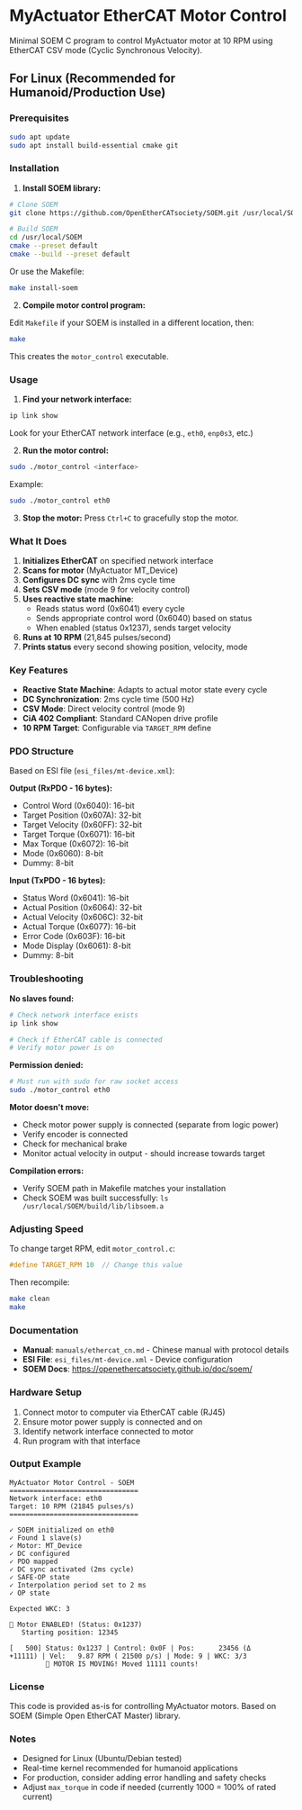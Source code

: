 # MyActuator EtherCAT Motor Control

Minimal SOEM C program to control MyActuator motor at 10 RPM using EtherCAT CSV mode (Cyclic Synchronous Velocity).

## For Linux (Recommended for Humanoid/Production Use)

### Prerequisites

```bash
sudo apt update
sudo apt install build-essential cmake git
```

### Installation

1. **Install SOEM library:**

```bash
# Clone SOEM
git clone https://github.com/OpenEtherCATsociety/SOEM.git /usr/local/SOEM

# Build SOEM
cd /usr/local/SOEM
cmake --preset default
cmake --build --preset default
```

Or use the Makefile:
```bash
make install-soem
```

2. **Compile motor control program:**

Edit `Makefile` if your SOEM is installed in a different location, then:

```bash
make
```

This creates the `motor_control` executable.

### Usage

1. **Find your network interface:**
```bash
ip link show
```

Look for your EtherCAT network interface (e.g., `eth0`, `enp0s3`, etc.)

2. **Run the motor control:**
```bash
sudo ./motor_control <interface>
```

Example:
```bash
sudo ./motor_control eth0
```

3. **Stop the motor:**
Press `Ctrl+C` to gracefully stop the motor.

### What It Does

1. **Initializes EtherCAT** on specified network interface
2. **Scans for motor** (MyActuator MT_Device)
3. **Configures DC sync** with 2ms cycle time
4. **Sets CSV mode** (mode 9 for velocity control)
5. **Uses reactive state machine**:
   - Reads status word (0x6041) every cycle
   - Sends appropriate control word (0x6040) based on status
   - When enabled (status 0x1237), sends target velocity
6. **Runs at 10 RPM** (21,845 pulses/second)
7. **Prints status** every second showing position, velocity, mode

### Key Features

- **Reactive State Machine**: Adapts to actual motor state every cycle
- **DC Synchronization**: 2ms cycle time (500 Hz)
- **CSV Mode**: Direct velocity control (mode 9)
- **CiA 402 Compliant**: Standard CANopen drive profile
- **10 RPM Target**: Configurable via `TARGET_RPM` define

### PDO Structure

Based on ESI file (`esi_files/mt-device.xml`):

**Output (RxPDO - 16 bytes):**
- Control Word (0x6040): 16-bit
- Target Position (0x607A): 32-bit
- Target Velocity (0x60FF): 32-bit
- Target Torque (0x6071): 16-bit
- Max Torque (0x6072): 16-bit
- Mode (0x6060): 8-bit
- Dummy: 8-bit

**Input (TxPDO - 16 bytes):**
- Status Word (0x6041): 16-bit
- Actual Position (0x6064): 32-bit
- Actual Velocity (0x606C): 32-bit
- Actual Torque (0x6077): 16-bit
- Error Code (0x603F): 16-bit
- Mode Display (0x6061): 8-bit
- Dummy: 8-bit

### Troubleshooting

**No slaves found:**
```bash
# Check network interface exists
ip link show

# Check if EtherCAT cable is connected
# Verify motor power is on
```

**Permission denied:**
```bash
# Must run with sudo for raw socket access
sudo ./motor_control eth0
```

**Motor doesn't move:**
- Check motor power supply is connected (separate from logic power)
- Verify encoder is connected
- Check for mechanical brake
- Monitor actual velocity in output - should increase towards target

**Compilation errors:**
- Verify SOEM path in Makefile matches your installation
- Check SOEM was built successfully: `ls /usr/local/SOEM/build/lib/libsoem.a`

### Adjusting Speed

To change target RPM, edit `motor_control.c`:

```c
#define TARGET_RPM 10  // Change this value
```

Then recompile:
```bash
make clean
make
```

### Documentation

- **Manual**: `manuals/ethercat_cn.md` - Chinese manual with protocol details
- **ESI File**: `esi_files/mt-device.xml` - Device configuration
- **SOEM Docs**: https://openethercatsociety.github.io/doc/soem/

### Hardware Setup

1. Connect motor to computer via EtherCAT cable (RJ45)
2. Ensure motor power supply is connected and on
3. Identify network interface connected to motor
4. Run program with that interface

### Output Example

```
MyActuator Motor Control - SOEM
================================
Network interface: eth0
Target: 10 RPM (21845 pulses/s)
================================

✓ SOEM initialized on eth0
✓ Found 1 slave(s)
✓ Motor: MT_Device
✓ DC configured
✓ PDO mapped
✓ DC sync activated (2ms cycle)
✓ SAFE-OP state
✓ Interpolation period set to 2 ms
✓ OP state

Expected WKC: 3

🎉 Motor ENABLED! (Status: 0x1237)
   Starting position: 12345

[   500] Status: 0x1237 | Control: 0x0F | Pos:      23456 (Δ    +11111) | Vel:   9.87 RPM ( 21500 p/s) | Mode: 9 | WKC: 3/3
         🎉 MOTOR IS MOVING! Moved 11111 counts!
```

### License

This code is provided as-is for controlling MyActuator motors. Based on SOEM (Simple Open EtherCAT Master) library.

### Notes

- Designed for Linux (Ubuntu/Debian tested)
- Real-time kernel recommended for humanoid applications
- For production, consider adding error handling and safety checks
- Adjust `max_torque` in code if needed (currently 1000 = 100% of rated current)
